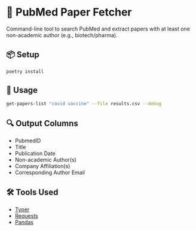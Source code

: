 # 📄 PubMed Paper Fetcher

Command-line tool to search PubMed and extract papers with at least one non-academic author (e.g., biotech/pharma).

## 📦 Setup

```bash
poetry install
```

## 🚀 Usage

```bash
get-papers-list "covid vaccine" --file results.csv --debug
```

## 🔍 Output Columns

- PubmedID
- Title
- Publication Date
- Non-academic Author(s)
- Company Affiliation(s)
- Corresponding Author Email

## 🛠️ Tools Used

- [Typer](https://typer.tiangolo.com/)
- [Requests](https://requests.readthedocs.io/)
- [Pandas](https://pandas.pydata.org/)